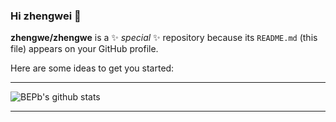 ### Hi zhengwei 👋

**zhengwe/zhengwe** is a ✨ _special_ ✨ repository because its `README.md` (this file) appears on your GitHub profile.

Here are some ideas to get you started:

---

![BEPb's github stats](https://github-readme-stats.vercel.app/api?username=BEPb&show_icons=true&theme=radical&include_all_commits=true)

***
